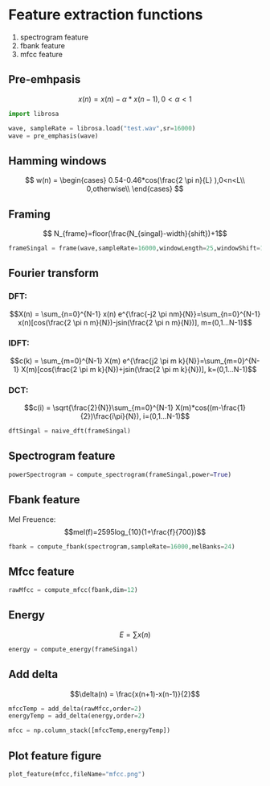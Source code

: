 # Feature extraction functions
1. spectrogram feature  
2. fbank feature  
3. mfcc feature  

## Pre-emhpasis
 
$$x(n) = x(n) - \alpha*x(n-1),0<\alpha<1$$

```python
import librosa

wave, sampleRate = librosa.load("test.wav",sr=16000)
wave = pre_emphasis(wave)
```

## Hamming windows
$$ w(n) = 
\begin{cases}
0.54-0.46*cos(\frac{2 \pi n}{L} ),0<n<L\\
0,otherwise\\
\end{cases}
$$

## Framing
$$ N_{frame}=floor(\frac{N_{singal}-width}{shift})+1$$

```python
frameSingal = frame(wave,sampleRate=16000,windowLength=25,windowShift=10) 
```

## Fourier transform
### DFT:
$$X(n) = \sum_{n=0}^{N-1} x(n) e^{\frac{-j2 \pi nm}{N}}=\sum_{n=0}^{N-1} x(n)[cos(\frac{2 \pi n m}{N})-jsin(\frac{2 \pi n m}{N})], m=(0,1...N-1)$$ 

### IDFT:
$$c(k) = \sum_{m=0}^{N-1} X(m) e^{\frac{j2 \pi m k}{N}}=\sum_{m=0}^{N-1} X(m)[cos(\frac{2 \pi m k}{N})+jsin(\frac{2 \pi m k}{N})], k=(0,1...N-1)$$ 

### DCT:
$$c(i) = \sqrt{\frac{2}{N}}\sum_{m=0}^{N-1} X(m)*cos((m-\frac{1}{2})\frac{i\pi}{N}), i=(0,1...N-1)$$ 

```python
dftSingal = naive_dft(frameSingal) 
```

## Spectrogram feature

```python
powerSpectrogram = compute_spectrogram(frameSingal,power=True) 
```

## Fbank feature
Mel Freuence:
$$mel(f)=2595log_{10}(1+\frac{f}{700})$$

```python
fbank = compute_fbank(spectrogram,sampleRate=16000,melBanks=24) 
```

## Mfcc feature

```python
rawMfcc = compute_mfcc(fbank,dim=12) 
```

## Energy

$$E=\sum x(n)$$

```python
energy = compute_energy(frameSingal) 
```

## Add delta

$$\delta(n) = \frac{x(n+1)-x(n-1)}{2}$$

```python
mfccTemp = add_delta(rawMfcc,order=2)
energyTemp = add_delta(energy,order=2)

mfcc = np.column_stack([mfccTemp,energyTemp])
```

## Plot feature figure
```python
plot_feature(mfcc,fileName="mfcc.png")
```